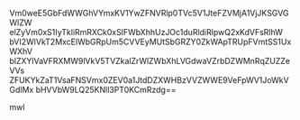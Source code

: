 Vm0weE5GbFdWWGhVYmxKV1YwZFNVRlp0TVc5V1JteFZVMjA1VjJKSGVGWlZW
elZyVm0xS1IyTkliRmRXCk0xSlFWbXhhUzJOc1duRldiRlpwQ2xKdVFsRlhW
bVI2WlVkT2MxcElWbGRpUm5CVVEyMUtSbGRZY0ZkWApTRUpFVmtSS1UxWXhV
blZXYlVaVFRXMW9lVkV5TVZkalZrWlZWbXhLVGdwaVZrbDZWMnRqZUZZeVVs
ZFUKYkZaT1VsaFNSVmx0ZEV0a1JtdDZXWHBzVVZWWE9VeFpWV1JoWkVGdlMx
bHVVbW9LQ25KNll3PT0KCmRzdg==

mwl